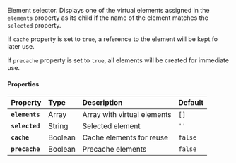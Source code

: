 Element selector. Displays one of the virtual elements assigned in the `elements` property as its child if the name of the element matches the `selected` property.

<io-element-demo element="io-selector" properties='{"elements": [["div", {"name": "first"}, "First content"], ["div", {"name": "second"}, "Second content"], ["div", {"name": "third"}, "Third content"], ["div", {"name": "fourth"}, "Fourth content"]], "selected": "first", "cache": false, "precache": false}' config='{"selected": ["io-option", {"options": ["first", "second", "third", "fourth"]}]}'></io-element-demo>

If `cache` property is set to `true`, a reference to the element will be kept fo later use.

If `precache` property is set to `true`, all elements will be created for immediate use.

#### Properties ####

| Property | Type | Description | Default |
|:---------|:-----|:------------|:--------|
| **`elements`** | Array    | Array with virtual elements | `[]`    |
| **`selected`** | String   | Selected element            | `''`    |
| **`cache`**    | Boolean  | Cache elements for reuse    | `false` |
| **`precache`** | Boolean  | Precache elements           | `false` |
